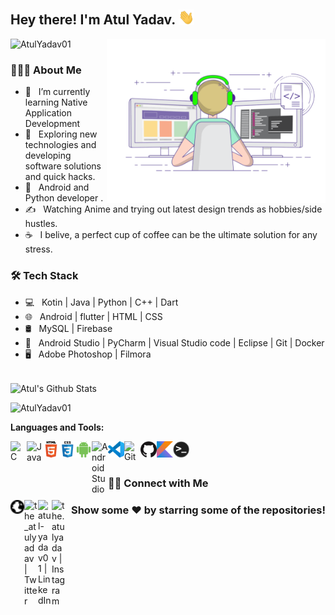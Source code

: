 <h2> Hey there! I'm Atul Yadav. <img src="https://github.com/Atulyadav01/AtulYadav01/blob/master/Hi.gif" width="25"></h2>
<img align="right" alt="GIF" src="https://raw.githubusercontent.com/AtulYadav01/AtulYadav01/master/gif3.gif" width="350"/>



<p align="left"> <img src="https://komarev.com/ghpvc/?username=AtulYadav01&label=Views&color=blue&style=plastic" alt="AtulYadav01" /> </p>


<h3> 👨🏻‍💻 About Me </h3>

- 🔭 &nbsp; I’m currently learning Native Application Development
- 🤔 &nbsp; Exploring new technologies and developing software solutions and quick hacks.
- 💼 &nbsp; Android and Python developer .
- ✍️ &nbsp; Watching Anime and trying out latest design trends as hobbies/side hustles.
- ☕ &nbsp; I belive, a perfect cup of coffee can be the ultimate solution for any stress. 

<h3>🛠 Tech Stack</h3>

- 💻   &nbsp; Kotin | Java | Python | C++  | Dart
- 🌐   &nbsp; Android | flutter | HTML | CSS 
- 🛢   &nbsp; MySQL | Firebase
- 🔧  &nbsp; Android Studio | PyCharm | Visual Studio code | Eclipse | Git | Docker
- 🖥   &nbsp; Adobe Photoshop | Filmora


<br>


<img align="center" src="https://github-readme-stats.vercel.app/api?username=AtulYadav01&include_all_commits=true&count_private=true&show_icons=true&line_height=20&title_color=7A7ADB&icon_color=2234AE&text_color=D3D3D3&bg_color=0,000000,130F40" alt="Atul's Github Stats">

</br>


<!-- Stats-->
<p><img align="left" src="https://github-readme-streak-stats.herokuapp.com/?user=AtulYadav01&&theme=monokai-metallian&hide_border=true" alt="AtulYadav01" /></p>



</br>

**Languages and Tools:** 

<img align="left" alt="C" width="26px" src="https://img.icons8.com/color/48/000000/c-programming.png" />

<img align="left" alt="Java" width="26px" src="https://img.icons8.com/color/48/000000/java-coffee-cup-logo.png" />

<img align="left" alt="HTML5" width="26px" src="https://raw.githubusercontent.com/github/explore/80688e429a7d4ef2fca1e82350fe8e3517d3494d/topics/html/html.png" />

<img align="left" alt="CSS3" width="26px" src="https://raw.githubusercontent.com/github/explore/80688e429a7d4ef2fca1e82350fe8e3517d3494d/topics/css/css.png" />

<img align="left" alt="Android" width="26px" src="https://raw.githubusercontent.com/github/explore/80688e429a7d4ef2fca1e82350fe8e3517d3494d/topics/android/android.png" />

<img align="left" alt="Android Studio" width="26px" src="https://i.pinimg.com/originals/4e/74/7c/4e747c82368d9681b75d54f56319dae7.png" />

<img align="left" alt="Visual Studio Code" width="26px" src="https://raw.githubusercontent.com/github/explore/80688e429a7d4ef2fca1e82350fe8e3517d3494d/topics/visual-studio-code/visual-studio-code.png" />

<img align="left" alt="Git" width="26px" src="https://img.icons8.com/color/48/000000/git.png" />

<img align="left" alt="GitHub" width="26px" src="https://raw.githubusercontent.com/github/explore/78df643247d429f6cc873026c0622819ad797942/topics/github/github.png" />

<img align="left" alt="Kotlin" width="26px" src="https://raw.githubusercontent.com/github/explore/80688e429a7d4ef2fca1e82350fe8e3517d3494d/topics/kotlin/kotlin.png" />

<img align="left" alt="Terminal" width="26px" src="https://raw.githubusercontent.com/github/explore/80688e429a7d4ef2fca1e82350fe8e3517d3494d/topics/terminal/terminal.png" />


<br />
<br />


<h3> 🤝🏻 Connect with Me </h3>

<p align="left">
        
[<img align="left" alt="https://atulyadav01.github.io/atul-yadav-portfolio/" width="22px" src="https://raw.githubusercontent.com/iconic/open-iconic/master/svg/globe.svg" />][website]
[<img align="left" alt="the_atulyadav | Twitter" width="22px" src="https://cdn.jsdelivr.net/npm/simple-icons@v3/icons/twitter.svg" />][twitter]
[<img align="left" alt="atul-yadav01 | LinkedIn" width="22px" src="https://cdn.jsdelivr.net/npm/simple-icons@v3/icons/linkedin.svg" />][linkedin]
[<img align="left" alt="the.atulyadav | Instagram" width="22px" src="https://cdn.jsdelivr.net/npm/simple-icons@v3/icons/instagram.svg" />][instagram]


[website]: https://atulyadav01.github.io/atul-yadav-portfolio/
[twitter]: https://twitter.com/the_atulyadav
[instagram]: https://instagram.com/the.atulyadav
[linkedin]: https://linkedin.com/in/atul-yadav01

<div align="right">


### Show some ❤️ by starring some of the repositories!

</div>

